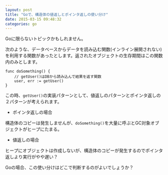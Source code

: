```yaml
---
layout: post
title: "Goで、構造体の値返しとポインタ返しの使い分け"
date: 2015-03-15 09:48:32
categories: go
---
```

<p>Goに限らないトピックかもしれません。</p>

<p>次のような、データベースからデータを読み込む関数(インライン展開されない)を利用する関数があったとします。返されたオブジェクトの生存期間はこの関数内のみとします。</p>

<pre><code>func doSomething() {
    // getUser()はDBから読み込んで結果を返す関数
    user, err := getUser()
}
</code></pre>

<p>この時、<code>getUser()</code>の実装パターンとして、値返しのパターンとポインタ返しの２パターンが考えられます。</p>

<ul>
<li>ポインタ返しの場合</li>
</ul>

<p>構造体のコピーは発生しませんが、<code>doSomething()</code>を大量に呼ぶとGC対象オブジェクトがヒープにたまる。</p>

<ul>
<li>値返しの場合</li>
</ul>

<p>ヒープにオブジェクトは作成しないが、構造体のコピーが発生するのでポインタ返しより実行がやや遅い？</p>

<p>Goの場合、この使い分けはどこで判断するのがよいでしょうか？</p>
